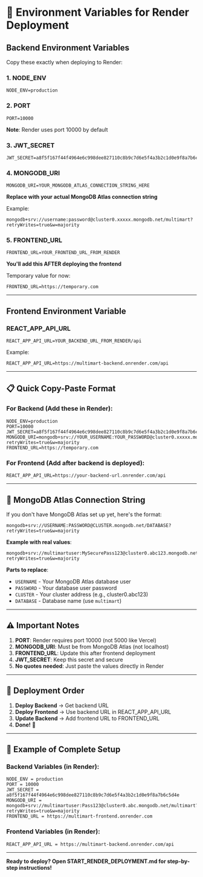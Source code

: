 # 🔐 Environment Variables for Render Deployment

## Backend Environment Variables

Copy these exactly when deploying to Render:

### 1. NODE_ENV
```
NODE_ENV=production
```

### 2. PORT
```
PORT=10000
```
**Note**: Render uses port 10000 by default

### 3. JWT_SECRET
```
JWT_SECRET=a8f5f167f44f4964e6c998dee827110c8b9c7d6e5f4a3b2c1d0e9f8a7b6c5d4e
```

### 4. MONGODB_URI
```
MONGODB_URI=YOUR_MONGODB_ATLAS_CONNECTION_STRING_HERE
```
**Replace with your actual MongoDB Atlas connection string**

Example:
```
mongodb+srv://username:password@cluster0.xxxxx.mongodb.net/multimart?retryWrites=true&w=majority
```

### 5. FRONTEND_URL
```
FRONTEND_URL=YOUR_FRONTEND_URL_FROM_RENDER
```
**You'll add this AFTER deploying the frontend**

Temporary value for now:
```
FRONTEND_URL=https://temporary.com
```

---

## Frontend Environment Variable

### REACT_APP_API_URL
```
REACT_APP_API_URL=YOUR_BACKEND_URL_FROM_RENDER/api
```

Example:
```
REACT_APP_API_URL=https://multimart-backend.onrender.com/api
```

---

## 📋 Quick Copy-Paste Format

### For Backend (Add these in Render):

```
NODE_ENV=production
PORT=10000
JWT_SECRET=a8f5f167f44f4964e6c998dee827110c8b9c7d6e5f4a3b2c1d0e9f8a7b6c5d4e
MONGODB_URI=mongodb+srv://YOUR_USERNAME:YOUR_PASSWORD@cluster0.xxxxx.mongodb.net/multimart?retryWrites=true&w=majority
FRONTEND_URL=https://temporary.com
```

### For Frontend (Add after backend is deployed):

```
REACT_APP_API_URL=https://your-backend-url.onrender.com/api
```

---

## 🔑 MongoDB Atlas Connection String

If you don't have MongoDB Atlas set up yet, here's the format:

```
mongodb+srv://USERNAME:PASSWORD@CLUSTER.mongodb.net/DATABASE?retryWrites=true&w=majority
```

**Example with real values**:
```
mongodb+srv://multimartuser:MySecurePass123@cluster0.abc123.mongodb.net/multimart?retryWrites=true&w=majority
```

**Parts to replace**:
- `USERNAME` - Your MongoDB Atlas database user
- `PASSWORD` - Your database user password
- `CLUSTER` - Your cluster address (e.g., cluster0.abc123)
- `DATABASE` - Database name (use `multimart`)

---

## ⚠️ Important Notes

1. **PORT**: Render requires port 10000 (not 5000 like Vercel)
2. **MONGODB_URI**: Must be from MongoDB Atlas (not localhost)
3. **FRONTEND_URL**: Update this after frontend deployment
4. **JWT_SECRET**: Keep this secret and secure
5. **No quotes needed**: Just paste the values directly in Render

---

## 🎯 Deployment Order

1. **Deploy Backend** → Get backend URL
2. **Deploy Frontend** → Use backend URL in REACT_APP_API_URL
3. **Update Backend** → Add frontend URL to FRONTEND_URL
4. **Done!** 🎉

---

## 📝 Example of Complete Setup

### Backend Variables (in Render):
```
NODE_ENV = production
PORT = 10000
JWT_SECRET = a8f5f167f44f4964e6c998dee827110c8b9c7d6e5f4a3b2c1d0e9f8a7b6c5d4e
MONGODB_URI = mongodb+srv://multimartuser:Pass123@cluster0.abc.mongodb.net/multimart?retryWrites=true&w=majority
FRONTEND_URL = https://multimart-frontend.onrender.com
```

### Frontend Variables (in Render):
```
REACT_APP_API_URL = https://multimart-backend.onrender.com/api
```

---

**Ready to deploy? Open START_RENDER_DEPLOYMENT.md for step-by-step instructions!**
